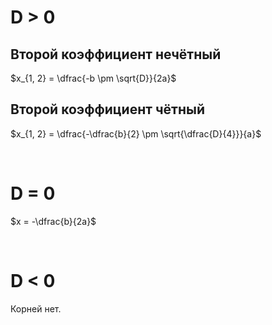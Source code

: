 # D > 0

## Второй коэффициент нечётный
$x_{1, 2} = \dfrac{-b \pm \sqrt{D}}{2a}$


## Второй коэффициент чётный
$x_{1, 2} = \dfrac{-\dfrac{b}{2} \pm \sqrt{\dfrac{D}{4}}}{a}$

<Br>

# D = 0

$x = -\dfrac{b}{2a}$

<Br>

# D < 0

Корней нет.